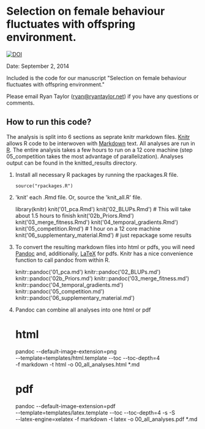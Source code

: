 # Selection on female behaviour fluctuates with offspring environment.

[![DOI](https://zenodo.org/badge/5166/rwtaylor/2014-female-selection.png)](http://dx.doi.org/10.5281/zenodo.11568)

Date: September 2, 2014

Included is the code for our manuscript "Selection on female behaviour fluctuates with offspring environment."

Please email Ryan Taylor (ryan@ryantaylor.net) if you have any questions or comments.

## How to run this code?
The analysis is split into 6 sections as seprate knitr markdown files. [Knitr](http://yihui.name/knitr/) allows R code to be interwoven with [Markdown](http://daringfireball.net/projects/markdown/) text. All analyses are run in [R](http://cran.r-project.org). The entire analysis takes a few hours to run on a 12 core machine (step 05_competition takes the most advantage of parallelization). Analyses output can be found in the knitted_results directory.

  1. Install all necessary R packages by running the rpackages.R file.
     
         source("rpackages.R")
         
  2. 'knit' each .Rmd file. Or, source the 'knit_all.R' file.
      
        library(knitr)
        knit('01_pca.Rmd')
        knit('02_BLUPs.Rmd') # This will take about 1.5 hours to finish
        knit('02b_Priors.Rmd')
        knit('03_merge_fitness.Rmd')
        knit('04_temporal_gradients.Rmd')
        knit('05_competition.Rmd') # 1 hour on a 12 core machine
        knit('06_supplementary_material.Rmd') # just repackage some results
      
  3. To convert the resulting markdown files into html or pdfs, you will need [Pandoc](http://johnmacfarlane.net/pandoc/) and, additionally, [LaTeX](https://www.tug.org/texlive/) for pdfs. Knitr has a nice convenience function to call pandoc from within R.

        knitr::pandoc('01_pca.md')
        knitr::pandoc('02_BLUPs.md')
        knitr::pandoc('02b_Priors.md')
        knitr::pandoc('03_merge_fitness.md')
        knitr::pandoc('04_temporal_gradients.md')
        knitr::pandoc('05_competition.md')
        knitr::pandoc('06_supplementary_material.md')
  
  4. Pandoc can combine all analyses into one html or pdf
        
        # html
        pandoc --default-image-extension=png \
        --template=templates/html.template --toc --toc-depth=4  \
        -f markdown -t html -o 00_all_analyses.html *.md
        
        # pdf
        pandoc --default-image-extension=pdf \
        --template=templates/latex.template --toc --toc-depth=4 -s -S \
        --latex-engine=xelatex  -f markdown -t latex -o 00_all_analyses.pdf *.md